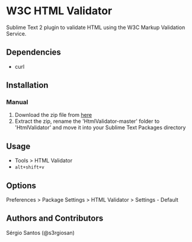 # W3C HTML Validator
Sublime Text 2 plugin to validate HTML using the W3C Markup Validation Service.

## Dependencies
* curl

## Installation

### Manual
1. Download the zip file from [here](https://github.com/s3rgiosan/HtmlValidator/archive/master.zip)
2. Extract the zip, rename the 'HtmlValidator-master' folder to 'HtmlValidator' and move it into your Sublime Text Packages directory

## Usage
* Tools > HTML Validator
* ```alt+shift+v```

## Options
Preferences > Package Settings > HTML Validator > Settings - Default  

## Authors and Contributors
Sérgio Santos (@s3rgiosan)